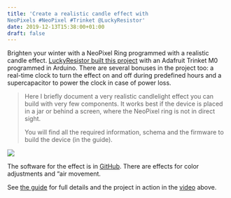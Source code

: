 ```yaml
---
title: 'Create a realistic candle effect with
NeoPixels #NeoPixel #Trinket @LuckyResistor'
date: 2019-12-13T15:38:00+01:00
draft: false
---
```


Brighten your winter with a NeoPixel Ring programmed with a realistic candle effect. [LuckyResistor built this project](https://luckyresistor.me/2019/11/25/candlelight-effect/) with an Adafruit Trinket M0 programmed in Arduino. There are several bonuses in the project too: a real-time clock to turn the effect on and off during predefined hours and a supercapacitor to power the clock in case of power loss.

> Here I briefly document a very realistic candlelight effect you can build with very few components. It works best if the device is placed in a jar or behind a screen, where the NeoPixel ring is not in direct sight.
> 
> You will find all the required information, schema and the firmware to build the device (in the guide).

![](https://cdn-blog.adafruit.com/uploads/2019/12/Untitled-38.png)

The software for the effect is in [GitHub](https://github.com/LuckyResistor/CandleDecoration). There are effects for color adjustments and “air movement.

See [the guide](https://luckyresistor.me/2019/11/25/candlelight-effect/) for full details and the project in action in the [video](https://youtu.be/RbaMyXduGWA) above.